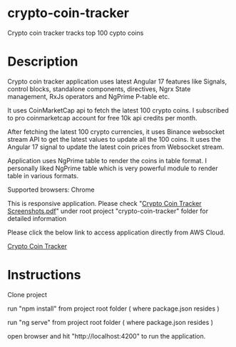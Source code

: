 # crypto-coin-tracker
Crypto coin tracker tracks top 100 cypto coins


# Description
Crypto coin tracker application uses latest Angular 17 features like Signals, control blocks, standalone components, directives, Ngrx State management, RxJs operators and NgPrime P-table etc.

It uses CoinMarketCap api to fetch the latest 100 crypto coins. I subscribed to pro coinmarketcap account for free 10k api credits per month.

After fetching the latest 100 crypto currencies, it uses Binance websocket stream API to get the latest values to update all the 100 coins. It uses the Angular 17 signal to update the latest coin prices from Websocket stream.

Application uses NgPrime table to render the coins in table format. I personally liked NgPrime table which is very powerful module to render table in various formats.

Supported browsers: Chrome

This is responsive application. Please check "[Crypto Coin Tracker Screenshots.pdf](https://github.com/sreetui/crypto-coin-tracker/blob/main/Crypto%20Coin%20Tracker%20Screenshots.pdf)" under root project "crypto-coin-tracker" folder for detailed information

Please click the below link to access application directly from AWS Cloud.

[Crypto Coin Tracker](http://sree-crypto-coin-tracker.s3-website-us-east-1.amazonaws.com/)



# Instructions
Clone project

run "npm install" from project root folder ( where package.json resides )

run "ng serve" from project root folder ( where package.json resides )

open browser and hit "http://localhost:4200" to run the application.
